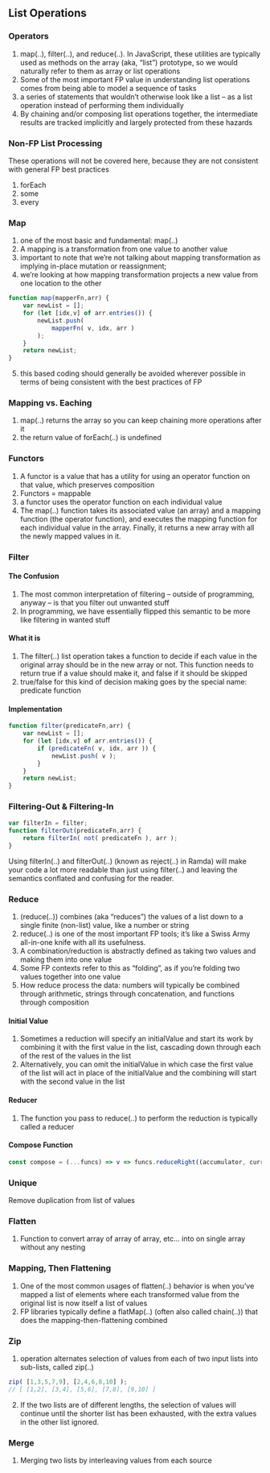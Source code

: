 <!--
 * @Author: your name
 * @Date: 2020-07-07 21:01:03
 * @LastEditTime: 2020-07-09 17:32:09
 * @LastEditors: Please set LastEditors
 * @Description: In User Settings Edit
 * @FilePath: /functional-light-javascript-study-notes/CH09/README.md
--> 
## List Operations

### Operators
1. map(..), filter(..), and reduce(..). In JavaScript, these utilities are typically used as methods on the array (aka, “list”) prototype, so we would naturally refer to them as array or list operations
2. Some of the most important FP value in understanding list operations comes from being able to model a sequence of tasks
3. a series of statements that wouldn’t otherwise look like a list – as a list operation instead of performing them individually
4. By chaining and/or composing list operations together, the intermediate results are tracked implicitly and largely protected from these hazards

### Non-FP List Processing
These operations will not be covered here, because they are not consistent with general FP best practices
1. forEach
2. some
3. every

### Map
1. one of the most basic and fundamental: map(..)
2. A mapping is a transformation from one value to another value
3. important to note that we’re not talking about mapping transformation as implying in-place mutation or reassignment;
4. we’re looking at how mapping transformation projects a new value from one location to the other
~~~javascript
function map(mapperFn,arr) {
    var newList = [];
    for (let [idx,v] of arr.entries()) {
        newList.push(
            mapperFn( v, idx, arr )
        );
    }
    return newList;
}
~~~
5. this based coding should generally be avoided wherever possible in terms of being consistent with the best practices of FP

### Mapping vs. Eaching
1. map(..) returns the array so you can keep chaining more operations after it
2. the return value of forEach(..) is undefined

### Functors
1. A functor is a value that has a utility for using an operator function on that value, which preserves composition
2. Functors = mappable
3. a functor uses the operator function on each individual value
4. The map(..) function takes its associated value (an array) and a mapping function (the operator function), and executes the mapping function for each individual value in
the array. Finally, it returns a new array with all the newly mapped values in it.

### Filter
#### The Confusion
1. The most common interpretation of filtering – outside of programming, anyway – is that you filter out unwanted stuff
2. In programming, we have essentially flipped this semantic to be more like filtering in wanted stuff

#### What it is
1. The filter(..) list operation takes a function to decide if each value in the original array should be in the new array or not. This function needs to return true if a
value should make it, and false if it should be skipped
2. true/false for this kind of decision making goes by the special name: predicate function

#### Implementation
~~~javascript
function filter(predicateFn,arr) {
    var newList = [];
    for (let [idx,v] of arr.entries()) {
        if (predicateFn( v, idx, arr )) {
            newList.push( v );
        }
    }
    return newList;
}
~~~

### Filtering-Out & Filtering-In
~~~javascript
var filterIn = filter;
function filterOut(predicateFn,arr) {
    return filterIn( not( predicateFn ), arr );
}
~~~
Using filterIn(..) and filterOut(..) (known as reject(..) in Ramda) will make your code a lot more readable than just using filter(..) and leaving the semantics conflated and confusing for the reader.

### Reduce
1. (reduce(..)) combines (aka “reduces”) the values of a list down to a single finite (non-list) value, like a number or string
2. reduce(..) is one of the most important FP tools; it’s like a Swiss Army all-in-one knife with all its usefulness.
3. A combination/reduction is abstractly defined as taking two values and making them into one value
4. Some FP contexts refer to this as “folding”, as if you’re folding two values together into one value
5. How reduce process the data: numbers will typically be combined through arithmetic, strings through concatenation, and functions through composition

#### Initial Value
1. Sometimes a reduction will specify an initialValue and start its work by combining it with the first value in the list, cascading down through each of the rest of the values in the list
2. Alternatively, you can omit the initialValue in which case the first value of the list will act in place of the initialValue and the combining will start with the second value in the list

#### Reducer
1. The function you pass to reduce(..) to perform the reduction is typically called a reducer

#### Compose Function
~~~javascript
const compose = (...funcs) => v => funcs.reduceRight((accumulator, currentFunc) => currentFunc(accumulator), v)
~~~

### Unique
Remove duplication from list of values

### Flatten
1. Function to convert array of array of array, etc... into on single array without any nesting

### Mapping, Then Flattening
1. One of the most common usages of flatten(..) behavior is when you’ve mapped a list of elements where each transformed value from the original list is now itself a list of values
2. FP libraries typically define a flatMap(..) (often also called chain(..)) that does the mapping-then-flattening combined

### Zip
1. operation alternates selection of values from each of two input lists into sub-lists, called zip(..)
~~~javascript
zip( [1,3,5,7,9], [2,4,6,8,10] );
// [ [1,2], [3,4], [5,6], [7,8], [9,10] ]
~~~
2. If the two lists are of different lengths, the selection of values will continue until the shorter list has been exhausted, with the extra values in the other list ignored.

### Merge
1. Merging two lists by interleaving values from each source